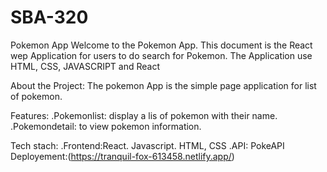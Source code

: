 # SBA-320

Pokemon App
Welcome to the Pokemon App. This document is the React wep Application for users to do search for Pokemon.
The Application use HTML, CSS, JAVASCRIPT and React

About the Project:
The pokemon App is the simple page application for list of pokemon.

Features:
.Pokemonlist: display a lis of pokemon with their name.
.Pokemondetail: to view pokemon information.

Tech stach:
.Frontend:React. Javascript. HTML, CSS
.API: PokeAPI
Deployement:(https://tranquil-fox-613458.netlify.app/)

